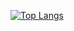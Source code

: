 [![Top Langs](https://github-readme-stats.vercel.app/api/top-langs/?username=24paketik&layout=donut-vertical)](https://github.com/anuraghazra/github-readme-stats)
